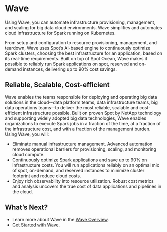 # Wave

Using Wave, you can automate infrastructure provisioning, management, and scaling for big data cloud environments. Wave simplifies and automates cloud infrastructure for Spark running on Kubernetes.

From setup and configuration to resource provisioning, management, and teardown, Wave uses Spot’s AI-based engine to continuously optimize Spark clusters, choosing the best infrastructure for an application, based on its real-time requirements. Built on top of Spot Ocean, Wave makes it possible to reliably run Spark applications on spot, reserved and on-demand instances, delivering up to 90% cost savings.

## Reliable, Scalable, Cost-efficient

Wave enables the teams responsible for deploying and operating big data solutions in the cloud--data platform teams, data infrastructure teams, big data operations teams--to deliver the most reliable, scalable and cost-efficient infrastructure possible.  Built on proven Spot by NetApp technology and supporting widely adopted big data technologies, Wave enables organizations to execute Spark jobs in a fraction of the time, at a fraction of the infrastructure cost, and with a fraction of the management burden. Using Wave, you will:

- Eliminate manual infrastructure management. Advanced automation removes operational barriers for provisioning, scaling, and monitoring cloud compute.
- Continuously optimize Spark applications and save up to 90% on infrastructure costs. You will run applications reliably on an optimal mix of spot, on-demand, and reserved instances to minimize cluster footprint and reduce cloud costs.
- Enjoy rich observability into resource utilization. Robust cost metrics and analysis uncovers the true cost of data applications and pipelines in the cloud.

## What’s Next?
- Learn more about Wave in the [Wave Overview](wave/wave-overview).
- [Get Started with Wave](wave/getting-started/).
